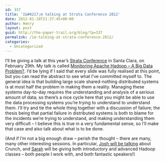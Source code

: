 ```yaml
---
id: 337
title: 'I&#8217;m talking at Strata Conference 2012'
date: 2012-01-18T21:37:45+00:00
author: Henry
layout: post
guid: http://the-paper-trail.org/blog/?p=337
permalink: /im-talking-at-strata-conference-2012/
categories:
  - Uncategorized
---
```

I&#8217;ll be giving a talk at this year&#8217;s [Strata Conference](http://strataconf.com/strata2012) in Santa Clara, on February 29th. My talk is called [Monitoring Apache Hadoop &#8211; A Big Data Problem?](http://strataconf.com/strata2012/public/schedule/detail/22623). I&#8217;d be lying if I said that every slide was fully realised at this point, but you can read the abstract to see what I&#8217;ve committed myself to. The general idea is that building large scale shared-nothing distributed systems is at most half the problem in making them a reality. Managing these systems day-to-day requires the understanding and analysis of a serious amount of data; so there&#8217;s a nice cycle here that you might be able to use the data processing systems you&#8217;re trying to understand to understand them. I&#8217;ll try and tie the whole thing together with a discussion of failure; the thesis being that partial failure in distributed systems is both to blame for the incidents we&#8217;re trying to understand, and making understanding them very difficult &#8211; I believe this is true in a very fundamental sense, so I&#8217;ll make that case and also talk about what is to be done. 

(And if I&#8217;m not a big enough draw &#8211; perish the thought &#8211; there are many, many other interesting sessions. In particular, [Josh will be talking](http://strataconf.com/strata2012/public/schedule/detail/22651) about Crunch, and [Sarah](http://strataconf.com/strata2012/public/schedule/detail/22360) will be giving both introductory and advanced Hadoop classes</a> &#8211; both people I work with, and both fantastic speakers!)